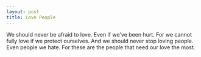 ```yaml
---
layout: post
title: Love People
---
```


We should never be afraid to love. Even if we've been hurt. For we cannot fully love if we protect ourselves. And we should never stop loving people. Even people we hate. For these are the people that need our love the most.